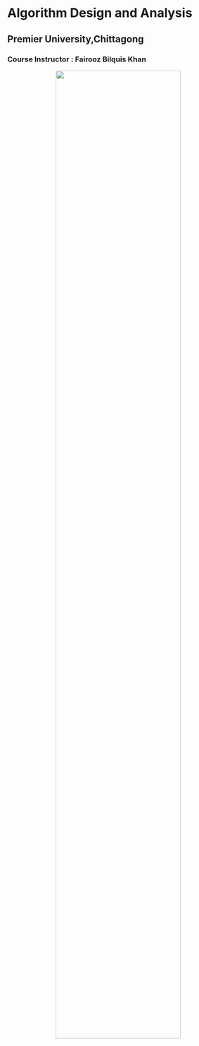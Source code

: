 # Algorithm Design and Analysis

## Premier University,Chittagong

### Course Instructor : Fairooz Bilquis Khan

<p align="center"> 
<img  width="75%" src="https://i.postimg.cc/SR18ZYpn/KF.png">
</p>
